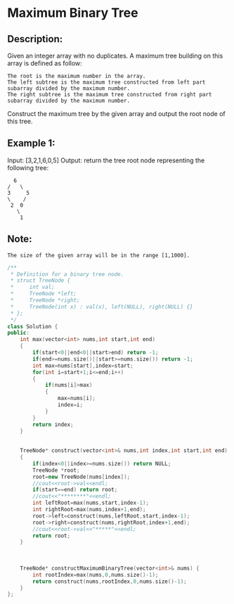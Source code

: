 Maximum Binary Tree
=========================
Description:
-----------------

 Given an integer array with no duplicates. A maximum tree building on this array is defined as follow:

    The root is the maximum number in the array.
    The left subtree is the maximum tree constructed from left part subarray divided by the maximum number.
    The right subtree is the maximum tree constructed from right part subarray divided by the maximum number.

Construct the maximum tree by the given array and output the root node of this tree.

Example 1:
-------------------
Input: [3,2,1,6,0,5]
Output: return the tree root node representing the following tree:

      6
    /   \
    3     5
    \    / 
     2  0   
       \
        1

Note:
------------------
    The size of the given array will be in the range [1,1000].




```cpp
/**
 * Definition for a binary tree node.
 * struct TreeNode {
 *     int val;
 *     TreeNode *left;
 *     TreeNode *right;
 *     TreeNode(int x) : val(x), left(NULL), right(NULL) {}
 * };
 */
class Solution {
public:
    int max(vector<int> nums,int start,int end)
    {
        if(start<0||end<0||start>end) return -1;
        if(end>=nums.size()||start>=nums.size()) return -1;
        int max=nums[start],index=start;
        for(int i=start+1;i<=end;i++)
        {
            if(nums[i]>max) 
            {
                max=nums[i];
                index=i;
            }
        }
        return index;
    }
    
    
    TreeNode* construct(vector<int>& nums,int index,int start,int end)
    {
        if(index<0||index>=nums.size()) return NULL;
        TreeNode *root;
        root=new TreeNode(nums[index]);
        //cout<<root->val<<endl;
        if(start==end) return root;
        //cout<<"********"<<endl;
        int leftRoot=max(nums,start,index-1);
        int rightRoot=max(nums,index+1,end);
        root->left=construct(nums,leftRoot,start,index-1);
        root->right=construct(nums,rightRoot,index+1,end);
        //cout<<root->val<<"*****"<<endl;
        return root;
    }
    
    
    
    TreeNode* constructMaximumBinaryTree(vector<int>& nums) {
        int rootIndex=max(nums,0,nums.size()-1);
        return construct(nums,rootIndex,0,nums.size()-1);
    }
};
```
